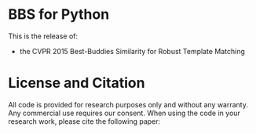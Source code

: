 BBS for Python 
==================

This is the release of:
 - the CVPR 2015 Best-Buddies Similarity for Robust Template Matching

License and Citation
====================

All code is provided for research purposes only and without any warranty. Any commercial use requires our consent. When using the code in your research work, please cite the following paper:

